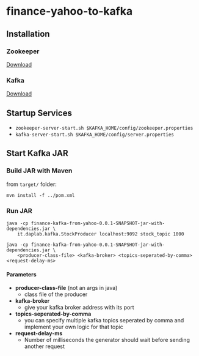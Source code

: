 # finance-yahoo-to-kafka

## Installation

### Zookeeper
[Download](http://zookeeper.apache.org/releases.html#download)

### Kafka
[Download](http://kafka.apache.org/documentation.html#quickstart_download)

## Startup Services
* `zookeeper-server-start.sh $KAFKA_HOME/config/zookeeper.properties`
* `kafka-server-start.sh $KAFKA_HOME/config/server.properties`

## Start Kafka JAR

### Build JAR with Maven
from `target/` folder:

	mvn install -f ../pom.xml


### Run JAR

```
java -cp finance-kafka-from-yahoo-0.0.1-SNAPSHOT-jar-with-dependencies.jar \ 
	it.daplab.kafka.StockProducer localhost:9092 stock_topic 1000

java -cp finance-kafka-from-yahoo-0.0.1-SNAPSHOT-jar-with-dependencies.jar \ 
	<producer-class-file> <kafka-broker> <topics-seperated-by-comma> <request-delay-ms>
```

#### Parameters
* **producer-class-file** (not an args in java)
  * class file of the producer
* **kafka-broker**
  * give your kafka broker address with its port
* **topics-seperated-by-comma**
  * you can specify multiple kafka topics seperated by comma and implement your own logic for that topic
* **request-delay-ms**
  * Number of milliseconds the generator should wait before sending another request

